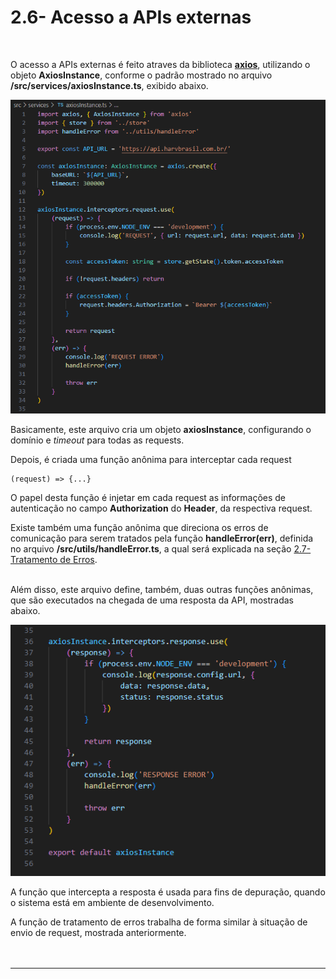 # 2.6- Acesso a APIs externas
<br>

O acesso a APIs externas é feito atraves da biblioteca [**axios**](https://axios-http.com/docs/intro), utilizando o objeto **AxiosInstance**, conforme o padrão mostrado no arquivo **/src/services/axiosInstance.ts**, exibido abaixo.<br>

![Axios Instance Parte 1](./images/axios-instance-part1.png)

Basicamente, este arquivo cria um objeto **axiosInstance**, configurando o domínio e *timeout* para todas as requests.<br>

Depois, é criada uma função anônima para interceptar cada request

    (request) => {...}

O papel desta função é injetar em cada request as informações de autenticação no campo **Authorization** do **Header**, da respectiva request.

Existe também uma função anônima que direciona os erros de comunicação para serem tratados pela função **handleError(err)**, definida no arquivo **/src/utils/handleError.ts**, a qual será explicada na seção [2.7- Tratamento de Erros](7-error-management).<br>
<br>

Além disso, este arquivo define, também, duas outras funções anônimas, que são executados na chegada de uma resposta da API, mostradas abaixo.<br>

![Axios Instance Parte 2](./images/axios-instance-part2.png)
<br>

A função que intercepta a resposta é usada para fins de depuração, quando o sistema está em ambiente de desenvolvimento.<br>

A função de tratamento de erros trabalha de forma similar à situação de envio de request, mostrada anteriormente.<br>
<br>
<br>


***
